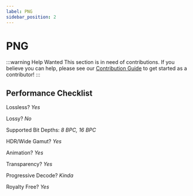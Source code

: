 ```yaml
---
label: PNG
sidebar_position: 2
---
```


# PNG

:::warning Help Wanted
This section is in need of contributions. If you believe you can help, please see our [Contribution Guide](../docs/contribution-guide.md) to get started as a contributor!
:::

## Performance Checklist

Lossless? *Yes*

Lossy? *No*

Supported Bit Depths:
*8 BPC, 16 BPC*

HDR/Wide Gamut? *Yes*

Animation? *Yes*

Transparency? *Yes*

Progressive Decode? *Kinda*

Royalty Free? *Yes*
